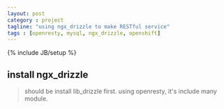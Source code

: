 ```yaml
---
layout: post
category : project
tagline: "using ngx_drizzle to make RESTful service"
tags : [openresty, mysql, ngx_drizzle, openshift]
---
```

{% include JB/setup %}

## install ngx_drizzle
> should be install lib_drizzle first.
> using openresty, it's include many module.
